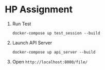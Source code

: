 # HP Assignment

1. Run Test

    ```shell
    docker-compose up test_session --build
    ```

2. Launch API Server

    ```shell
    docker-compose up api_server --build
    ```

3. Open `http://localhost:8000/file/`